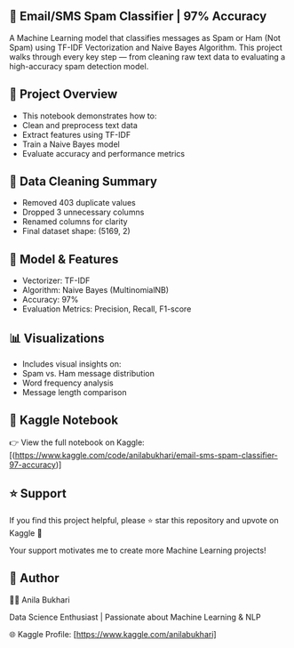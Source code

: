 ## 📩 Email/SMS Spam Classifier | 97% Accuracy

A Machine Learning model that classifies messages as Spam or Ham (Not Spam) using TF-IDF Vectorization and Naive Bayes Algorithm.
This project walks through every key step — from cleaning raw text data to evaluating a high-accuracy spam detection model.

## 💙 Project Overview
- This notebook demonstrates how to:
- Clean and preprocess text data
- Extract features using TF-IDF
- Train a Naive Bayes model
- Evaluate accuracy and performance metrics

## 🧹 Data Cleaning Summary
- Removed 403 duplicate values
- Dropped 3 unnecessary columns
- Renamed columns for clarity
- Final dataset shape: (5169, 2)

## 🔬 Model & Features
- Vectorizer: TF-IDF
- Algorithm: Naive Bayes (MultinomialNB)
- Accuracy: 97%
- Evaluation Metrics: Precision, Recall, F1-score

 ## 📊 Visualizations
- Includes visual insights on:
- Spam vs. Ham message distribution
- Word frequency analysis
- Message length comparison

## 🔗 Kaggle Notebook

👉 View the full notebook on Kaggle:
[(https://www.kaggle.com/code/anilabukhari/email-sms-spam-classifier-97-accuracy)]

## ⭐ Support

If you find this project helpful, please ⭐ star this repository and upvote on Kaggle 💙

Your support motivates me to create more Machine Learning projects!

## 🧠 Author

👩‍💻 Anila Bukhari

Data Science Enthusiast | Passionate about Machine Learning & NLP

🌐 Kaggle Profile: [https://www.kaggle.com/anilabukhari]










